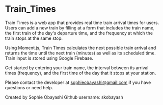 # Train_Times

Train Times is a web app that provides real time train arrival times for users. 
Users can add a new train by filling at a form that includes the train name, 
the first train of the day's departure time, and the frequency at which the train
stops at the same stop. 

Using Moment.js, Train Times calculates the next possible train arrival and returns the
time until the next train (minutes) as well as its scheduled time. Train input is stored
using Google Firebase.

Get started by entering your train name, the interval between its arrival times (frequency), and the first
time of the day that it stops at your station.

Please contact the developer at sophieobayashi@gmail.com if you have questions or need help.

Created by Sophie Obayashi
Github username: skobayash